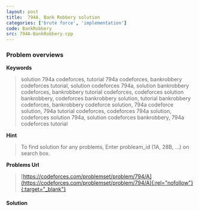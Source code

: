 ```yaml
---
layout: post
title:  794A. Bank Robbery solution
categories: ['brute force', 'implementation']
code: BankRobbery
src: 794A-BankRobbery.cpp
---
```

### **Problem overviews**

**Keywords**
> solution 794a codeforces, tutorial 794a codeforces, bankrobbery codeforces tutorial, solution codeforces 794a, solution bankrobbery codeforces, bankrobbery tutorial codeforces, codeforces solution bankrobbery, codeforces bankrobbery solution, tutorial bankrobbery codeforces, bankrobbery codeforce solution, 794a codeforce solution, 794a tutorial codeforces, codeforces 794a solution, codeforces solution 794a, solution codeforces bankrobbery, 794a codeforces tutorial

**Hint**
> To find solution for any problems, Enter probleam_id (1A, 28B, ...) on search box. 

**Problems Url**
> [https://codeforces.com/problemset/problem/794/A](https://codeforces.com/problemset/problem/794/A){:rel="nofollow"}{:target="_blank"}

#### **Solution**



